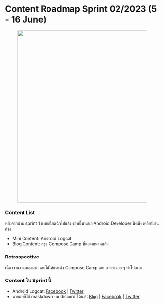 # Content Roadmap Sprint 02/2023 (5 - 16 June)

<figure><img src="https://cdn.glitch.global/2a53279f-6b0b-496a-8c43-6bf257052e26/content_roadmap_2023_02.png?v=1688374661557" alt="" width="563"><figcaption></figcaption></figure>

### Content List

หลังจากผ่าน sprint 1 แบบเฉียดฉิวไปแล้ว รอบนี้มาแนว Android Developer นิดนึง เคลียร์งานค้าง

* Mini Content: Android Logcat
* Blog Content: สรุป Compose Camp ที่ดองมานานแล้ว

### Retrospective

เนื่องจากงานเยอะมาก เลยไม่ได้แตะตัว Compose Camp เลย อาจจะค่อย ๆ ทำไปเนอะ

### **Content ใน Sprint นี้**

* Android Logcat: [Facebook](https://www.facebook.com/MikkiPastel/posts/pfbid034XiM8CxpRB4FFH2KTaU3j9Cofi4ukPTeV3QN7ErrxEj7E71zqTxc7ABaa1PH54Hol) | [Twitter](https://twitter.com/mikkipastel/status/1667147014931615746)
* นายเองก็ใช้ maskdown บน discord ได้นะ!: [Blog](https://www.mikkipastel.com/how-to-use-markdown-on-discord) | [Facebook](https://www.facebook.com/MikkiPastel/posts/pfbid02tNRCgncS8fPDRBnxb82b4h7L4kFubgMbrdpbpRJChBMPMvq1Jb31sqSDnTk6f4JZl) | [Twitter](https://twitter.com/mikkipastel/status/1668236567243280386)
